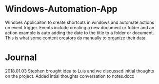 # Windows-Automation-App

Windoes Applicaiton to create shortcuts in windows and automate actions on event trigger. Events include creating a new document or folder and an action example is auto adding the date to the title to a folder or document. This is what some content creators do manually to organize their data. 

# Journal 

2018.01.03 Stephen brought idea to Luis and we discussed initial thoughts on the project. Added intial thoughts conversation to notes.docx
